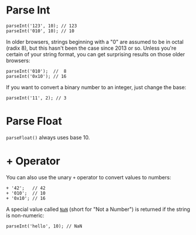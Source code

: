 # Parse Int
```
parseInt('123', 10); // 123
parseInt('010', 10); // 10
```

In older browsers, strings beginning with a "0" are assumed to be in octal (radix 8), but this hasn't been the case since 2013 or so. Unless you're certain of your string format, you can get surprising results on those older browsers:

```
parseInt('010');  //  8
parseInt('0x10'); // 16
```

If you want to convert a binary number to an integer, just change the base:

```
parseInt('11', 2); // 3
```

# Parse Float
`parseFloat()` always uses base 10.

# + Operator

You can also use the unary `+` operator to convert values to numbers:

```
+ '42';   // 42
+ '010';  // 10
+ '0x10'; // 16
```

A special value called [`NaN`](https://developer.mozilla.org/en-US/docs/Web/JavaScript/Reference/Global_Objects/NaN) (short for "Not a Number") is returned if the string is non-numeric:

```
parseInt('hello', 10); // NaN
```
